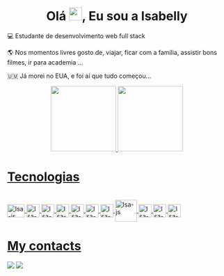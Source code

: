 <h1 align="center">Olá <img src="https://raw.githubusercontent.com/MartinHeinz/MartinHeinz/master/wave.gif" width="30px" height="30px">, Eu sou a Isabelly</h1>

💻 Estudante de desenvolvimento web full stack

🌎 Nos momentos livres gosto de, viajar, ficar com a família, assistir bons filmes, ir para academia ...

🇺🇲 Já morei no EUA, e foi aí que tudo começou...

<div align="center">
  <a href="https://github.com/Isa-Vieira">
  <img height="150em" src="https://github-readme-stats.vercel.app/api?username=Isa-Vieira&show_icons=true&theme=dracula&include_all_commits=true&count_private=true"/>
  <img height="150em" src="https://github-readme-stats.vercel.app/api/top-langs/?username=Isa-Vieira&layout=compact&langs_count=7&theme=dracula"/>
</div>

# Tecnologias 
<div style="display: inline_block"><br> 
 <img align="center" alt="Isa-js" height="30" width="40" text="JavaScript" src="https://cdn.jsdelivr.net/gh/devicons/devicon/icons/javascript/javascript-plain.svg" />
 <img align="center" alt="Isa-js" height="30" width"40"  src="https://cdn.jsdelivr.net/gh/devicons/devicon/icons/html5/html5-plain-wordmark.svg" /> 
 <img align="center" alt="Isa-js" height="30" width"40" src="https://cdn.jsdelivr.net/gh/devicons/devicon/icons/css3/css3-plain-wordmark.svg" />
  <img align="center" alt="Isa-js" height="30" width"40" text="Jest" src="https://cdn.jsdelivr.net/gh/devicons/devicon/icons/jest/jest-plain.svg" />
  <img align="center" alt="Isa-js" height="30" width"40" src="https://cdn.jsdelivr.net/gh/devicons/devicon/icons/redux/redux-original.svg" />
  <img align="center" alt="Isa-js" height="30" width"40" src="https://cdn.jsdelivr.net/gh/devicons/devicon/icons/react/react-original-wordmark.svg" />
  <img align="center" alt="Isa-js" height="30" width"40" src="https://cdn.jsdelivr.net/gh/devicons/devicon/icons/nodejs/nodejs-original.svg" />
   <img align="center" alt="Isa-js" height="50" width"50" src="https://cdn.jsdelivr.net/gh/devicons/devicon/icons/sequelize/sequelize-original-wordmark.svg" />
  <img align="center" alt="Isa-js" height="30" width"40" src="https://cdn.jsdelivr.net/gh/devicons/devicon/icons/mysql/mysql-original-wordmark.svg" />
<img align="center" alt="Isa-js" height="30" width"40"  src="https://cdn.jsdelivr.net/gh/devicons/devicon/icons/docker/docker-original-wordmark.svg"/>
 <img align="center" alt="Isa-js" height="30" width"40" src="https://cdn.jsdelivr.net/gh/devicons/devicon/icons/typescript/typescript-original.svg" />
          
   
 </div>          


  
  # My contacts
 
<div> 
<p align="left">
  <a href="https://www.linkedin.com/in/isabelly-vieira-dev/" target="_blank"><img src="https://img.shields.io/badge/-LinkedIn-%230077B5?style=for-the-badge&logo=linkedin&logoColor=white" target="_blank"></a
  <div>
      <a href ="mailto:isabellyrvieira@icloud.com"><img
    src="https://img.shields.io/badge/iCloud-3693F3?style=for-the-badge&logo=iCloud&logoColor=white" target="_blank"></a>
    </p>

